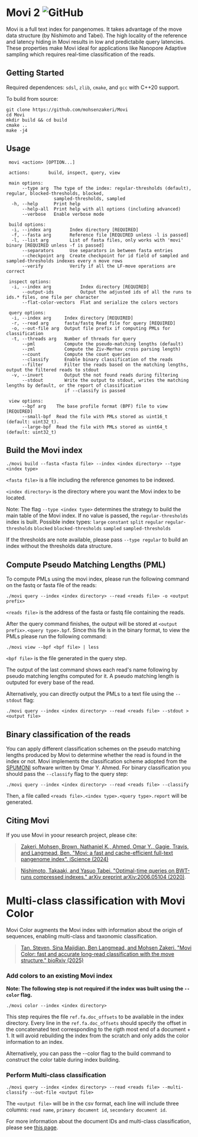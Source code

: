 # Movi 2 ![GitHub](https://img.shields.io/github/license/mohsenzakeri/movi?color=green)

Movi is a full text index for pangenomes. It takes advantage of the move data structure (by Nishimoto and Tabei). The high locality of the reference and latency hiding in Movi results in low and predictabile query latencies. These properties make Movi ideal for applications like Nanopore Adaptive sampling which requires real-time classification of the reads.

## Getting Started

Required dependences: `sdsl`, `zlib`, `cmake`, and `gcc` with C++20 support.

To build from source:
```
git clone https://github.com/mohsenzakeri/Movi
cd Movi
mkdir build && cd build
cmake ..
make -j4
```

## Usage
```
 movi <action> [OPTION...]

 actions:       build, inspect, query, view

 main options:
      --type arg  The type of the index: regular-thresholds (default), regular, blocked-thresholds, blocked,
                  sampled-thresholds, sampled
  -h, --help      Print help
      --help-all  Print help with all options (including advanced)
      --verbose   Enable verbose mode

 build options:
  -i, --index arg       Index directory [REQUIRED]
  -f, --fasta arg       Reference file [REQUIRED unless -l is passed]
  -l, --list arg        List of fasta files, only works with 'movi' binary [REQUIRED unless -f is passed]
      --separators      Use separators in between fasta entries
      --checkpoint arg  Create checkpoint for id field of sampled and sampled-thresholds indexes every n move rows
      --verify          Verify if all the LF-move operations are correct

 inspect options:
  -i, --index arg           Index directory [REQUIRED]
      --output-ids          Output the adjusted ids of all the runs to ids.* files, one file per character
      --flat-color-vectors  Flat and serialize the colors vectors

 query options:
  -i, --index arg     Index directory [REQUIRED]
  -r, --read arg      fasta/fastq Read file for query [REQUIRED]
  -o, --out-file arg  Output file prefix if computing PMLs for classification
  -t, --threads arg   Number of threads for query
      --pml           Compute the pseudo-matching lengths (default)
      --zml           Compute the Ziv-Merhav cross parsing length)
      --count         Compute the count queries
      --classify      Enable binary classification of the reads
      --filter        Filter the reads based on the matching lengths, output the filtered reads to stdout
  -v, --invert        Output the not found reads during filtering
      --stdout        Write the output to stdout, writes the matching lengths by default, or the report of classification
                      if --classify is passed

 view options:
      --bpf arg    The base profile format (BPF) file to view [REQUIRED]
      --small-bpf  Read the file with PMLs stored as uint16_t (default: uint32_t).
      --large-bpf  Read the file with PMLs stored as uint64_t (default: uint32_t)
```

## Build the Movi index

```
./movi build --fasta <fasta file> --index <index directory> --type <index type>
```

`<fasta file>` is a file including the reference genomes to be indexed.

`<index directory>` is the directory where you want the Movi index to be located.

Note: The flag `--type <index type>` determines the strategy to build the main table of the Movi index. If no value is passed, the `regular-thresholds` index is built.
Possible index types: `large` `constant` `split` `regular` `regular-thresholds` `blocked` `blocked-thresholds` `sampled` `sampled-thresholds`

If the thresholds are note available, please pass `--type regular` to build an index without the thresholds data structure.

## Compute Pseudo Matching Lengths (PML)

To compute PMLs using the movi index, please run the following command on the fastq or fasta file of the reads:
```
./movi query --index <index directory> --read <reads file> -o <output prefix>
```

`<reads file>` is the address of the fasta or fastq file containing the reads.

After the query command finishes, the output will be stored at `<output prefix>.<query type>.bpf`. Since this file is in the binary format, to view the PMLs please run the following command:
```
./movi view --bpf <bpf file> | less
```
`<bpf file>` is the file generated in the query step.

The output of the last command shows each read's name following by pseudo matching lengths computed for it. A pseudo matching length is outputed for every base of the read.

Alternatively, you can directly output the PMLs to a text file using the `--stdout` flag:
```
./movi query --index <index directory> --read <reads file> --stdout > <output file>
```
## Binary classification of the reads

You can apply different classification schemes on the pseudo matching lengths produced by Movi to determine whether the read is found in the index or not.
Movi implements the classification scheme adopted from the [SPUMONI](https://github.com/oma219/spumoni/tree/main) software written by Omar Y. Ahmed.
For binary classification you should pass the `--classify` flag to the query step:
```
./movi query --index <index directory> --read <reads file> --classify
```
Then, a file called `<reads file>.<index type>.<query type>.report` will be generated.

## Citing Movi
If you use  Movi in yoour research project, please cite:

>[Zakeri, Mohsen, Brown, Nathaniel K., Ahmed, Omar Y., Gagie, Travis, and Langmead, Ben. "Movi: a fast and cache-efficient full-text pangenome index". iScience (2024)](https://www.cell.com/iscience/fulltext/S2589-0042(24)02691-9)

>[Nishimoto, Takaaki, and Yasuo Tabei. "Optimal-time queries on BWT-runs compressed indexes." arXiv preprint arXiv:2006.05104 (2020)](https://arxiv.org/abs/2006.05104).


# Multi-class classification with Movi Color

Movi Color augments the Movi index with information about the origin of sequences, enabling multi-class and taxonomic classification.

>[Tan, Steven, Sina Majidian, Ben Langmead, and Mohsen Zakeri. "Movi Color: fast and accurate long-read classification with the move structure." bioRxiv (2025)](https://www.biorxiv.org/content/10.1101/2025.05.22.655637v1.abstract)
### Add colors to an existing Movi index

**Note: The following step is not required if the index was built using the `--color` flag.**

```
./movi color --index <index directory>
```
This step requires the file `ref.fa.doc_offsets` to be available in the index directory. Every line in the `ref.fa.doc_offsets` should specify the offset in the concatenated text corresponding to the rigth most end of a document + 1.
It will avoid rebuilding the index from the scratch and only adds the color information to an index.

Alternatively, you can pass the --color flag to the build command to construct the color table during index building.

### Perform Multi-class classification
```
./movi query --index <index directory> --read <reads file> --multi-classify --out-file <output file>
```

The `<output file>` will be in the csv format, each line will include three columns: `read name`, `primary document id`, `secondary document id`. 

For more information about the document IDs and multi-class classification, please see [this page](https://github.com/mohsenzakeri/Movi/wiki/Multi%E2%80%90class-classification-with-Movi-Color).
